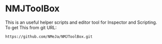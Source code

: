 # NMJToolBox
This is an useful helper scripts and editor tool for Inspector and Scripting.
To get This from git URL: 
```
https://github.com/NMeJa/NMJToolBox.git
```
